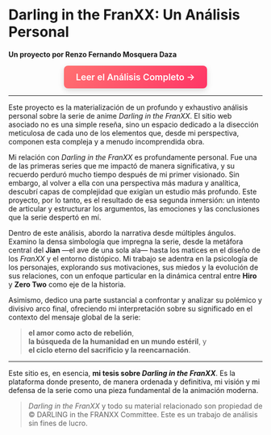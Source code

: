 # Darling in the FranXX: Un Análisis Personal  
**Un proyecto por Renzo Fernando Mosquera Daza**

<p align="center">
  <a href="https://renzofernando.github.io/DITF/" target="_blank" style="
    display: inline-block;
    padding: 0.75rem 1.5rem;
    background: linear-gradient(135deg, #ff7171, #ff3566);
    color: white;
    font-size: 1.1rem;
    font-weight: 600;
    text-decoration: none;
    border-radius: 0.5rem;
    box-shadow: 0 4px 12px rgba(0, 0, 0, 0.15);
  ">
    Leer el Análisis Completo →
  </a>
</p>

---

Este proyecto es la materialización de un profundo y exhaustivo análisis personal sobre la serie de anime *Darling in the FranXX*. El sitio web asociado no es una simple reseña, sino un espacio dedicado a la disección meticulosa de cada uno de los elementos que, desde mi perspectiva, componen esta compleja y a menudo incomprendida obra.

Mi relación con *Darling in the FranXX* es profundamente personal. Fue una de las primeras series que me impactó de manera significativa, y su recuerdo perduró mucho tiempo después de mi primer visionado. Sin embargo, al volver a ella con una perspectiva más madura y analítica, descubrí capas de complejidad que exigían un estudio más profundo. Este proyecto, por lo tanto, es el resultado de esa segunda inmersión: un intento de articular y estructurar los argumentos, las emociones y las conclusiones que la serie despertó en mí.

Dentro de este análisis, abordo la narrativa desde múltiples ángulos. Examino la densa simbología que impregna la serie, desde la metáfora central del **Jian** —el ave de una sola ala— hasta los matices en el diseño de los *FranXX* y el entorno distópico. Mi trabajo se adentra en la psicología de los personajes, explorando sus motivaciones, sus miedos y la evolución de sus relaciones, con un enfoque particular en la dinámica central entre **Hiro** y **Zero Two** como eje de la historia.

Asimismo, dedico una parte sustancial a confrontar y analizar su polémico y divisivo arco final, ofreciendo mi interpretación sobre su significado en el contexto del mensaje global de la serie:  
> **el amor como acto de rebelión**,  
> **la búsqueda de la humanidad en un mundo estéril**, y  
> **el ciclo eterno del sacrificio y la reencarnación**.

---

Este sitio es, en esencia, **mi tesis sobre *Darling in the FranXX***. Es la plataforma donde presento, de manera ordenada y definitiva, mi visión y mi defensa de la serie como una pieza fundamental de la animación moderna.

> *Darling in the FranXX* y todo su material relacionado son propiedad de © DARLING in the FRANXX Committee. Este es un trabajo de análisis sin fines de lucro.
